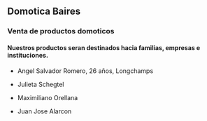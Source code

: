 ## **Domotica Baires**

### Venta de productos domoticos 

#### Nuestros productos seran destinados hacia familias, empresas e instituciones.

- Angel Salvador Romero, 26 años, Longchamps

- Julieta Schegtel

- Maximiliano Orellana

- Juan Jose Alarcon 



